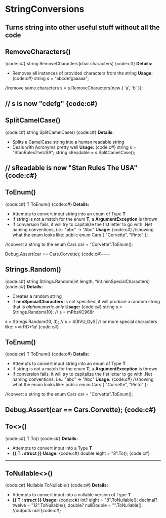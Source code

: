 # StringConversions
Turns string into other useful stuff without all the code
----
## RemoveCharacters()
{code:c#}
string RemoveCharacters(char[]() characters)
{code:c#}
**Details:**
* Removes all instances of provided characters from the string
**Usage:**
{code:c#}
string s = "abcdefgaaaaa";

//remove some characters
s = s.RemoveCharacters(new[]() { 'a', 'b' });

// s is now "cdefg" 
{code:c#}
----
## SplitCamelCase()
{code:c#}
string SplitCamelCase()
{code:c#}
**Details:**
* Splits a CamelCase string into a human readable string
* Deals with Acronyms pretty well
**Usage:**
{code:c#}
string s = "StanRulesTheUSA";
string sReadable = s.SplitCamelCase();

// sReadable is now "Stan Rules The USA"
{code:c#}
----
## ToEnum()
{code:c#}
T ToEnum<T>()
{code:c#}
**Details:**
* Attempts to convert input string into an enum of Type **T**
* If string is not a match for the enum **T**, a **ArgumentException** is thrown
* If conversion fails, it will try to capitalize the fist letter to go with .Net naming conventions, i.e.: "abc" -> "Abc"
**Usage:**
{code:c#}
//showing what the enum looks like:
public enum Cars { "Corvette", "Pinto" };

//convert a string to the enum
Cars car = "Corvette".ToEnum<Cars>();

Debug.Assert(car == Cars.Corvette);
{code:c#}----
## Strings.Random()
{code:c#}
string Strings.Random(int length, *int minSpecialCharacters)
{code:c#}
**Details:**
* Creates a random string
* if **minSpecialCharacters** is not specified, it will produce a random string that is _alphanumeric only_
**Usage:**
{code:c#}
string s = Strings.Random(10);
// s = mPbsKC968r

s = Strings.Random(10, 3);
// s = 4(8VU_GyS|
// or more special characters like: >=irRG+1a!
{code:c#}
## ToEnum()
{code:c#}
T ToEnum<T>()
{code:c#}
**Details:**
* Attempts to convert input string into an enum of Type **T**
* If string is not a match for the enum **T**, a **ArgumentException** is thrown
* If conversion fails, it will try to capitalize the fist letter to go with .Net naming conventions, i.e.: "abc" -> "Abc"
**Usage:**
{code:c#}
//showing what the enum looks like:
public enum Cars { "Corvette", "Pinto" };

//convert a string to the enum
Cars car = "Corvette".ToEnum<Cars>();

Debug.Assert(car == Cars.Corvette);
{code:c#}
----
## To<>()
{code:c#}
T To<T>()
{code:c#}
**Details:**
* Attempts to convert input into a Type **T**
* **{{ T : struct }}**
**Usage:**
{code:c#}
double eight = "8".To<double>();
{code:c#}
----
## ToNullable<>()
{code:c#}
Nullable<T> ToNullable<T>()
{code:c#}
**Details:**
* Attempts to convert input into a nullable version of Type **T**
* **{{ T : struct }}**
**Usage:**
{code:c#}
int? eight = "8".ToNullable<int>();
decimal? twelve = "12".ToNullable<decimal>();
double? nullDouble = "".ToNullable<double>(); //outputs null
{code:c#}